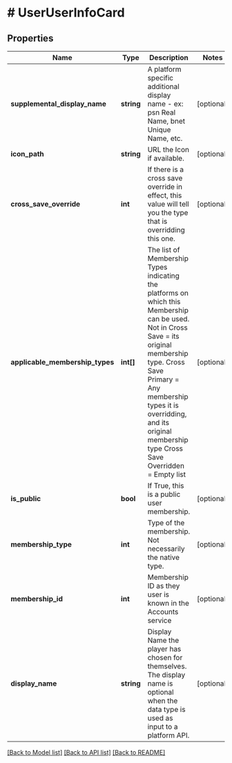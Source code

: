 # # UserUserInfoCard

## Properties

Name | Type | Description | Notes
------------ | ------------- | ------------- | -------------
**supplemental_display_name** | **string** | A platform specific additional display name - ex: psn Real Name, bnet Unique Name, etc. | [optional]
**icon_path** | **string** | URL the Icon if available. | [optional]
**cross_save_override** | **int** | If there is a cross save override in effect, this value will tell you the type that is overridding this one. | [optional]
**applicable_membership_types** | **int[]** | The list of Membership Types indicating the platforms on which this Membership can be used.   Not in Cross Save &#x3D; its original membership type. Cross Save Primary &#x3D; Any membership types it is overridding, and its original membership type Cross Save Overridden &#x3D; Empty list | [optional]
**is_public** | **bool** | If True, this is a public user membership. | [optional]
**membership_type** | **int** | Type of the membership. Not necessarily the native type. | [optional]
**membership_id** | **int** | Membership ID as they user is known in the Accounts service | [optional]
**display_name** | **string** | Display Name the player has chosen for themselves. The display name is optional when the data type is used as input to a platform API. | [optional]

[[Back to Model list]](../../README.md#models) [[Back to API list]](../../README.md#endpoints) [[Back to README]](../../README.md)
